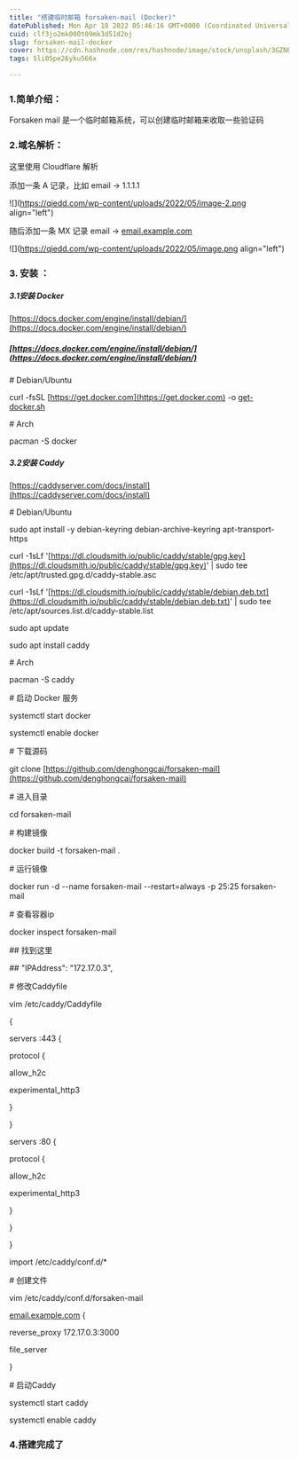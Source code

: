 ```yaml
---
title: "搭建临时邮箱 forsaken-mail (Docker)"
datePublished: Mon Apr 18 2022 05:46:16 GMT+0000 (Coordinated Universal Time)
cuid: clf3jo2mk000t09mk3d51d2oj
slug: forsaken-mail-docker
cover: https://cdn.hashnode.com/res/hashnode/image/stock/unsplash/3GZNPBLImWc/upload/e22e206bea47a471f0ea26dc39fac302.jpeg
tags: 5li05pe26yku566x

---
```


### **1.简单介绍：**

Forsaken mail 是一个临时邮箱系统，可以创建临时邮箱来收取一些验证码

### 2.域名解析：

这里使用 Cloudflare 解析

添加一条 A 记录，比如 email -&gt; 1.1.1.1

![](https://qiedd.com/wp-content/uploads/2022/05/image-2.png align="left")

随后添加一条 MX 记录 email -&gt; [email.example.com](http://email.example.com)

![](https://qiedd.com/wp-content/uploads/2022/05/image.png align="left")

### 3\. 安装 ：

##### **3.1安装 Docker**

[https://docs.docker.com/engine/install/debian/](https://docs.docker.com/engine/install/debian/)

##### [https://docs.docker.com/engine/install/debian/](https://docs.docker.com/engine/install/debian/)

\# Debian/Ubuntu

curl -fsSL [https://get.docker.com](https://get.docker.com) -o [get-docker.sh](http://get-docker.sh)

\# Arch

pacman -S docker

##### **3.2安装 Caddy**

[https://caddyserver.com/docs/install](https://caddyserver.com/docs/install)

\# Debian/Ubuntu

sudo apt install -y debian-keyring debian-archive-keyring apt-transport-https

curl -1sLf '[https://dl.cloudsmith.io/public/caddy/stable/gpg.key](https://dl.cloudsmith.io/public/caddy/stable/gpg.key)' | sudo tee /etc/apt/trusted.gpg.d/caddy-stable.asc

curl -1sLf '[https://dl.cloudsmith.io/public/caddy/stable/debian.deb.txt](https://dl.cloudsmith.io/public/caddy/stable/debian.deb.txt)' | sudo tee /etc/apt/sources.list.d/caddy-stable.list

sudo apt update

sudo apt install caddy

\# Arch

pacman -S caddy

\# 启动 Docker 服务

systemctl start docker

systemctl enable docker

\# 下载源码

git clone [https://github.com/denghongcai/forsaken-mail](https://github.com/denghongcai/forsaken-mail)

\# 进入目录

cd forsaken-mail

\# 构建镜像

docker build -t forsaken-mail .

\# 运行镜像

docker run -d --name forsaken-mail --restart=always -p 25:25 forsaken-mail

\# 查看容器ip

docker inspect forsaken-mail

\## 找到这里

\## "IPAddress": "172.17.0.3",

\# 修改Caddyfile

vim /etc/caddy/Caddyfile

{

servers :443 {

protocol {

allow\_h2c

experimental\_http3

}

}

servers :80 {

protocol {

allow\_h2c

experimental\_http3

}

}

}

import /etc/caddy/conf.d/\*

\# 创建文件

vim /etc/caddy/conf.d/forsaken-mail

[email.example.com](http://email.example.com) {

reverse\_proxy 172.17.0.3:3000

file\_server

}

\# 启动Caddy

systemctl start caddy

systemctl enable caddy

### 4.搭建完成了